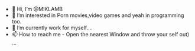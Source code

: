 - 👋 Hi, I’m @MIKLAMB
- 👀 I’m interested in Porn movies,video games and yeah in programming too.
- 🌱 I’m currently work for myself....
- 📫 How to reach me - Open the nearest Window and throw your self out) ...
